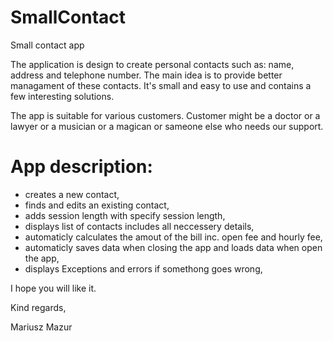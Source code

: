 # SmallContact
Small contact app

The application is design to create personal contacts such as:
name, address and telephone number.
The main idea is to provide better managament of these contacts.
It's small and easy to use and contains a few interesting solutions.

The app is suitable for various customers. Customer might be a doctor or 
a lawyer or a musician or a magican or sameone else who needs our support.

# App description:

- creates a new contact,
- finds and edits an existing contact,
- adds session length with specify session length,
- displays list of contacts includes all neccessery details,
- automaticly calculates the amout of the bill 
  inc. open fee and hourly fee,
- automaticly saves data when closing the app and
  loads data when open the app,
- displays Exceptions and errors if somethong goes wrong,

I hope you will like it.

Kind regards,

Mariusz Mazur
